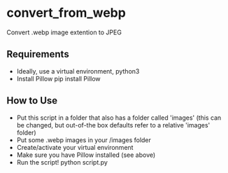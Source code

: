 # convert_from_webp
Convert .webp image extention to JPEG 

## Requirements
- Ideally, use a virtual environment, python3
- Install Pillow pip install Pillow

## How to Use
- Put this script in a folder that also has a folder called 'images' (this can be changed, but out-of-the box defaults refer to a relative 'images' folder)
- Put some .webp images in your /images folder
- Create/activate your virtual environment
- Make sure you have Pillow installed (see above)
- Run the script! python script.py
